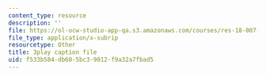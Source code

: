 ```yaml
---
content_type: resource
description: ''
file: https://ol-ocw-studio-app-qa.s3.amazonaws.com/courses/res-18-007-calculus-revisited-multivariable-calculus-fall-2011/f533b584db605bc39012f9a32a7fbad5_sSuZn6KHLnU.vtt
file_type: application/x-subrip
resourcetype: Other
title: 3play caption file
uid: f533b584-db60-5bc3-9012-f9a32a7fbad5
---
```

